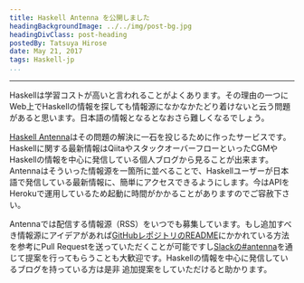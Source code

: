 ```yaml
---
title: Haskell Antenna を公開しました
headingBackgroundImage: ../../img/post-bg.jpg
headingDivClass: post-heading
postedBy: Tatsuya Hirose
date: May 21, 2017
tags: Haskell-jp
...
```

---

Haskellは学習コストが高いと言われることがよくあります。その理由の一つにWeb上でHaskellの情報を探しても情報源になかなかたどり着けないと云う問題があると思います。日本語の情報となるとなおさら難しくなるでしょう。

[Haskell Antenna](https://haskell.jp/antenna/)はその問題の解決に一石を投じるために作ったサービスです。Haskellに関する最新情報はQiitaやスタックオーバーフローといったCGMやHaskellの情報を中心に発信している個人ブログから見ることが出来ます。Antennaはそういった情報源を一箇所に並べることで、Haskellユーザーが日本語で発信している最新情報に、簡単にアクセスできるようにします。今はAPIをHerokuで運用しているため起動に時間がかかることがありますのでご容赦下さい。

Antennaでは配信する情報源（RSS）をいつでも募集しています。もし追加すべき情報源にアイデアがあれば[GitHubレポジトリのREADME](https://github.com/haskell-jp/antenna#フィードの追加方法)にかかれている方法を参考にPull Requestを送っていただくことが可能ですし[Slackの#antenna](https://haskell-jp.slack.com/messages/C5BAM1SJW/)を通じて提案を行ってもらうことも大歓迎です。Haskellの情報を中心に発信しているブログを持っている方は是非 追加提案をしていただけると助かります。
